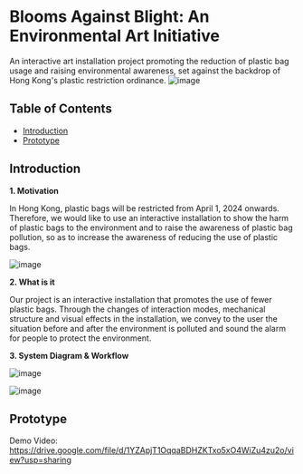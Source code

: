 # Blooms Against Blight: An Environmental Art Initiative
An interactive art installation project promoting the reduction of plastic bag usage and raising environmental awareness, set against the backdrop of Hong Kong's plastic restriction ordinance.
![image](https://github.com/RachelR1001/Blooms-Against-Blight-An-Environmental-Art-Initiative/assets/148432322/356faba4-f32c-4e82-b43e-32d54ef1ef34)



## Table of Contents

- [Introduction](#introduction)
- [Prototype](#Prototype)

## Introduction
**1. Motivation**
   
   In Hong Kong, plastic bags will be restricted from April 1, 2024 onwards. Therefore, we would like to use an interactive installation to show the harm of plastic bags to the environment and to raise the awareness of plastic bag pollution, so as to increase the awareness of reducing the use of plastic bags.

   ![image](https://github.com/RachelR1001/Blooms-Against-Blight-An-Environmental-Art-Initiative/assets/148432322/dbafc730-08d5-4988-bbeb-f94e0c78090c)


**2. What is it**
  
   Our project is an interactive installation that promotes the use of fewer plastic bags. Through the changes of interaction modes, mechanical structure and visual effects in the installation, we convey to the user the situation before and after the environment is polluted and sound the alarm for people to protect the environment.

**3. System Diagram & Workflow**

  ![image](https://github.com/RachelR1001/Blooms-Against-Blight-An-Environmental-Art-Initiative/assets/148432322/607b5d6f-8f4c-4f2c-884b-9970e963b625)
  

  ![image](https://github.com/RachelR1001/Blooms-Against-Blight-An-Environmental-Art-Initiative/assets/148432322/53019df3-d815-4be9-a319-d68a9837e8ed)

## Prototype
   Demo Video: https://drive.google.com/file/d/1YZApjT1OqqaBDHZKTxo5xO4WiZu4zu2o/view?usp=sharing

